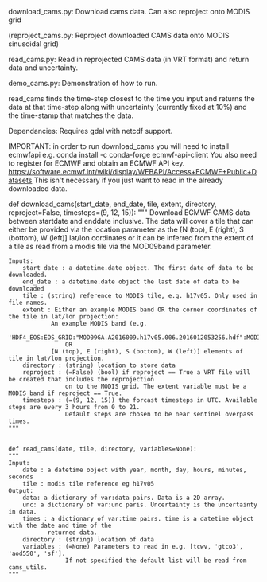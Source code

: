 download_cams.py: Download cams data. Can also reproject onto MODIS grid

(reproject_cams.py: Reproject downloaded CAMS data onto MODIS sinusoidal grid)

read_cams.py: Read in reprojected CAMS data (in VRT format) and return data and uncertainty.

demo_cams.py: Demonstration of how to run.

read_cams finds the time-step closest to the time you input and returns the data at that time-step along with uncertainty (currently fixed at 10%)  and the time-stamp that matches the data.

Dependancies:
Requires gdal with netcdf support.

IMPORTANT: in order to run download_cams you will need to install ecmwfapi
e.g.    conda install -c conda-forge ecmwf-api-client
 You also need to register for ECMWF and obtain an ECMWF API key.
https://software.ecmwf.int/wiki/display/WEBAPI/Access+ECMWF+Public+Datasets
This isn't necessary if you just want to read in the already downloaded data.




def download_cams(start_date, end_date, tile, extent, directory, reproject=False, timesteps=(9, 12, 15)):
    """ Download ECMWF CAMS data between startdate and enddate inclusive.
    The data will cover a tile that can either be provided via the location parameter as the
    [N (top), E (right), S (bottom), W (left)] lat/lon cordinates or it can be inferred from the extent of a tile as
    read from a modis tile via the MOD09band parameter.

    Inputs:
        start_date : a datetime.date object. The first date of data to be downloaded.
        end_date : a datetime.date object the last date of data to be downloaded
        tile : (string) reference to MODIS tile, e.g. h17v05. Only used in file names.
        extent : Either an example MODIS band OR the corner coordinates of the tile in lat/lon projection:
                An example MODIS band (e.g.
                'HDF4_EOS:EOS_GRID:"MOD09GA.A2016009.h17v05.006.2016012053256.hdf":MODIS_Grid_500m_2D:sur_refl_b02_1')
                    OR
                [N (top), E (right), S (bottom), W (left)] elements of tile in lat/lon projection.
        directory : (string) location to store data
        reproject : (=False) (bool) if reproject == True a VRT file will be created that includes the reprojection
                    on to the MODIS grid. The extent variable must be a MODIS band if reproject == True.
        timesteps : (=(9, 12, 15)) the forcast timesteps in UTC. Available steps are every 3 hours from 0 to 21.
                    Default steps are chosen to be near sentinel overpass times.
    """


    def read_cams(date, tile, directory, variables=None):
    """
    Input:
        date : a datetime object with year, month, day, hours, minutes, seconds
        tile : modis tile reference eg h17v05
    Output:
        data: a dictionary of var:data pairs. Data is a 2D array.
        unc: a dictionary of var:unc paris. Uncertainty is the uncertainty in data.
        times : a dictionary of var:time pairs. time is a datetime object with the date and time of the
               returned data.
        directory : (string) location of data
        variables : (=None) Parameters to read in e.g. [tcwv, 'gtco3', 'aod550', 'sf'].
                    If not specified the default list will be read from cams_utils.
    """